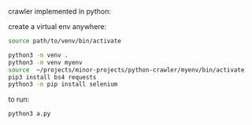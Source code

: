 crawler implemented in python:

create a virtual env anywhere:

```bash
source path/to/venv/bin/activate
```

```bash
python3 -m venv .
python3 -m venv myenv
source  ~/projects/minor-projects/python-crawler/myenv/bin/activate
pip3 install bs4 requests
python3 -m pip install selenium
```

to run:

```bash
python3 a.py
```
